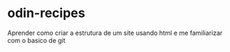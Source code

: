 # odin-recipes

Aprender como criar a estrutura de um site usando html e me familiarizar com o basico de git
